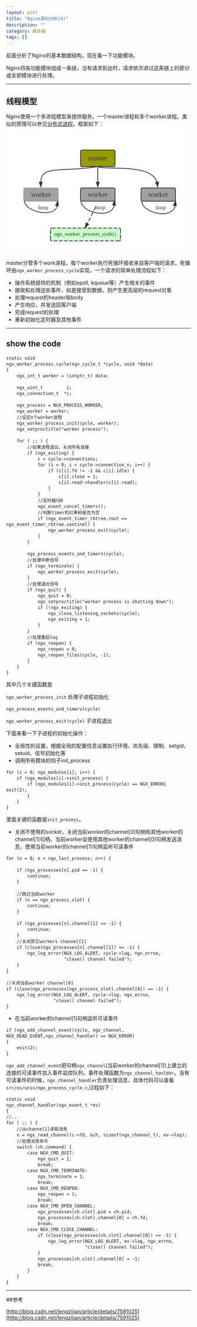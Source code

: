 ```yaml
---
layout: post
title: "Nginx源码分析(4)"
description: ""
category: 服务器
tags: []
---
```



前面分析了Nginx的基本数据结构，现在看一下功能模块。

Nginx将各功能模块组成一条链，当有请求到达时，请求依次进过这条链上的部分或全部模块进行处理。

-------------------------------------------

## 线程模型

Nginx使用一个多进程模型来提供服务，一个master进程和多个worker进程。类似的原理可以参见[分布式进程](http://tuzhii.com/2015/03/05/DistributedProcess/)。框架如下：

![图片](/assets/images/nginx-4-1.png)

master分管多个work进程。每个worker执行死循环接收来自客户端的请求。死循环由`ngx_worker_process_cycle`实现。一个请求的简单处理流程如下：

* 操作系统提供的机制（例如epoll, kqueue等）产生相关的事件
* 接收和处理这些事件，如是接受到数据，则产生更高层的request对象
* 处理request的header和body
* 产生响应，并发送回客户端
* 完成request的处理
* 重新初始化定时器及其他事件

----------------------------------------------------------------

## show the code

```
static void
ngx_worker_process_cycle(ngx_cycle_t *cycle, void *data)
{
    ngx_int_t worker = (intptr_t) data;

    ngx_uint_t         i;
    ngx_connection_t  *c;

    ngx_process = NGX_PROCESS_WORKER;
    ngx_worker = worker;
    //设定n个worker进程
    ngx_worker_process_init(cycle, worker);
    ngx_setproctitle("worker process");

    for ( ;; ) {
        //如果进程退出，关闭所有连接
        if (ngx_exiting) {
            c = cycle->connections;
            for (i = 0; i < cycle->connection_n; i++) {
                if (c[i].fd != -1 && c[i].idle) {
                    c[i].close = 1;
                    c[i].read->handler(c[i].read);
                }
            }
            //定时器归0
            ngx_event_cancel_timers();
            //判断timer的红黑树是否为空
            if (ngx_event_timer_rbtree.root == ngx_event_timer_rbtree.sentinel) {
                ngx_worker_process_exit(cycle);
            }
        }

        ngx_process_events_and_timers(cycle);
        //处理中断信号
        if (ngx_terminate) {
            ngx_worker_process_exit(cycle);
        }
        //处理退出信号
        if (ngx_quit) {
            ngx_quit = 0;
            ngx_setproctitle("worker process is shutting down");
            if (!ngx_exiting) {
                ngx_close_listening_sockets(cycle);
                ngx_exiting = 1;
            }
        }
        //处理重启log
        if (ngx_reopen) {
            ngx_reopen = 0;
            ngx_reopen_files(cycle, -1);
        }
    }
}
```

其中几个关键函数是

`ngx_worker_process_init` 处理子进程初始化

`ngx_process_events_and_timers(cycle)`

`ngx_worker_process_exit(cycle)` 子进程退出

下面来看一下子进程的初始化操作：

* 全局性的设置，根据全局的配置信息设置执行环境、优先级、限制、setgid、setuid、信号初始化等
* 调用所有模块的钩子init_process
 
```  
for (i = 0; ngx_modules[i]; i++) {
    if (ngx_modules[i]->init_process) {
        if (ngx_modules[i]->init_process(cycle) == NGX_ERROR{            exit(2);                
        }
    }
}
```
里面关键的函数是`init_process`。

* 关闭不使用的socket，关闭当前worker的channel[0]句柄和其他worker的channel[1]句柄，当前worker会使用其他worker的channel[0]句柄发送消息，使用当前worker的channel[1]句柄监听可读事件

```
for (n = 0; n < ngx_last_process; n++) {

    if (ngx_processes[n].pid == -1) {
        continue;
    }

    //跳过当前worker
    if (n == ngx_process_slot) {
        continue;
    }

    if (ngx_processes[n].channel[1] == -1) {
        continue;
    }
    //关闭其它workers channel[1]
    if (close(ngx_processes[n].channel[1]) == -1) {
        ngx_log_error(NGX_LOG_ALERT, cycle->log, ngx_errno,
                      "close() channel failed");
    }
}

//关闭当前worker channel[0]
if (close(ngx_processes[ngx_process_slot].channel[0]) == -1) {
    ngx_log_error(NGX_LOG_ALERT, cycle->log, ngx_errno,
                  "close() channel failed");
}
```

* 在当前worker的channel[1]句柄监听可读事件

```
if (ngx_add_channel_event(cycle, ngx_channel, NGX_READ_EVENT,ngx_channel_handler) == NGX_ERROR)
{
    exit(2);
}
```
`ngx_add_channel_event`把句柄`ngx_channel`(当前worker的channel[1])上建立的连接的可读事件加入事件监控队列，事件处理函数为`ngx_channel_hanlder`。当有可读事件的时候，`ngx_channel_handler`负责处理消息，具体代码可以查看`src/os/unix/ngx_process_cycle.c`,过程如下：

```
static void
ngx_channel_handler(ngx_event_t *ev)
{
//...
for ( ;; ) {
    //从channe[1]读取消息
    n = ngx_read_channel(c->fd, &ch, sizeof(ngx_channel_t), ev->log); 
    //处理消息命令
    switch (ch.command) {
        case NGX_CMD_QUIT:
            ngx_quit = 1;
            break;
        case NGX_CMD_TERMINATE:
            ngx_terminate = 1;
            break;
        case NGX_CMD_REOPEN:
            ngx_reopen = 1;
            break;
        case NGX_CMD_OPEN_CHANNEL:
            ngx_processes[ch.slot].pid = ch.pid;
            ngx_processes[ch.slot].channel[0] = ch.fd;
            break;
        case NGX_CMD_CLOSE_CHANNEL:
            if (close(ngx_processes[ch.slot].channel[0]) == -1) {
                ngx_log_error(NGX_LOG_ALERT, ev->log, ngx_errno,
                              "close() channel failed");
            }
            ngx_processes[ch.slot].channel[0] = -1;
            break;
        }
    }
}
```
-----------------------------------------------------------

##参考

[http://blog.csdn.net/lengzijian/article/details/7591025](http://blog.csdn.net/lengzijian/article/details/7591025)

